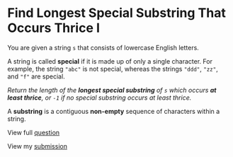 # **Find Longest Special Substring That Occurs Thrice I**

You are given a string `s` that consists of lowercase English letters.

A string is called **special** if it is made up of only a single character. For example, the string `"abc"` is not special, whereas the strings `"ddd"`, `"zz"`, and `"f"` are special.

_Return the length of the **longest special substring** of `s` which occurs **at least thrice**, or `-1` if no special substring occurs at least thrice._

A **substring** is a contiguous **non-empty** sequence of characters within a string.

View full [question](https://leetcode.com/problems/find-longest-special-substring-that-occurs-thrice-i?envType=daily-question&envId=2024-12-10)

View my [submission](https://leetcode.com/problems/find-longest-special-substring-that-occurs-thrice-i/submissions/1475286156)
